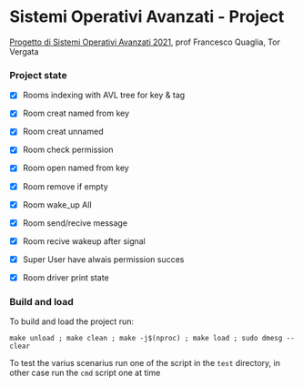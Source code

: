 # Sistemi Operativi Avanzati - Project
[Progetto di Sistemi Operativi Avanzati 2021](https://francescoquaglia.github.io/TEACHING/AOS/PROJECTS/project-specification-2020-2021.html), prof Francesco Quaglia, Tor Vergata

### Project state
- [x] Rooms indexing with AVL tree for key & tag
- [x] Room creat named from key
- [x] Room creat unnamed
- [x] Room check permission
- [x] Room open named from key
- [x] Room remove if empty
- [x] Room wake_up All
- [x] Room send/recive message
- [x] Room recive wakeup after signal

- [x] Super User have alwais permission succes
- [x] Room driver print state

### Build and load
To build and load the project run:
```
make unload ; make clean ; make -j$(nproc) ; make load ; sudo dmesg --clear 
```
To test the varius scenarius run one of the script in the `test` directory, in other case run the `cmd` script one at time